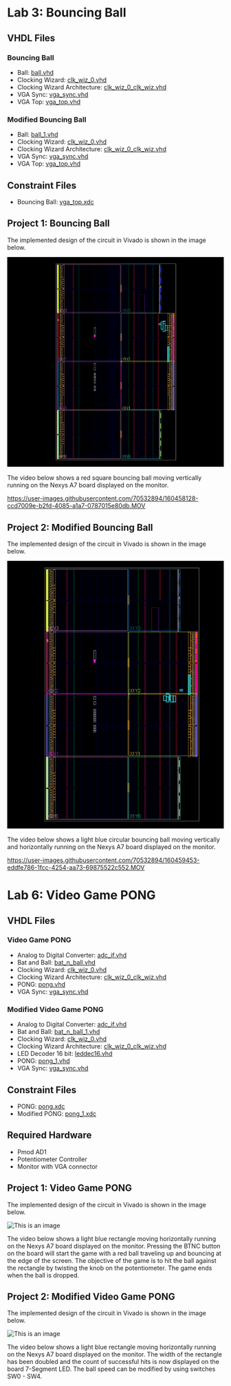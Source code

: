 # Lab 3: Bouncing Ball

## VHDL Files
### Bouncing Ball
* Ball: [ball.vhd](./ball.vhd)
* Clocking Wizard: [clk_wiz_0.vhd](./clk_wiz_0.vhd)
* Clocking Wizard Architecture: [clk_wiz_0_clk_wiz.vhd](./clk_wiz_0_clk_wiz.vhd)
* VGA Sync: [vga_sync.vhd](./vga_sync.vhd)
* VGA Top: [vga_top.vhd](./vga_top.vhd)

### Modified Bouncing Ball
* Ball: [ball_1.vhd](./ball_1.vhd)
* Clocking Wizard: [clk_wiz_0.vhd](./clk_wiz_0.vhd)
* Clocking Wizard Architecture: [clk_wiz_0_clk_wiz.vhd](./clk_wiz_0_clk_wiz.vhd)
* VGA Sync: [vga_sync.vhd](./vga_sync.vhd)
* VGA Top: [vga_top.vhd](./vga_top.vhd)

## Constraint Files
* Bouncing Ball: [vga_top.xdc](./vga_top.xdc)

## Project 1: Bouncing Ball
The implemented design of the circuit in Vivado is shown in the image below.

![This is an image](https://github.com/Hlederma/CPE-487/blob/54f327ab22e72bae1de77a54648b9438b58dbea0/Assignment5/Ball_imp_unmodified.png)


The video below shows a red square bouncing ball moving vertically running on the Nexys A7 board displayed on the monitor.



https://user-images.githubusercontent.com/70532894/160458128-ccd7009e-b2fd-4085-a1a7-0787015e80db.MOV





## Project 2: Modified Bouncing Ball
The implemented design of the circuit in Vivado is shown in the image below.

![This is an image](https://github.com/Hlederma/CPE-487/blob/c06d76a8b565fa459bee071028243784568cc3ac/Assignment5/Ball_imp_modified.png)

The video below shows a light blue circular bouncing ball moving vertically and horizontally running on the Nexys A7 board displayed on the monitor.




https://user-images.githubusercontent.com/70532894/160459453-eddfe786-1fcc-4254-aa73-69875522c552.MOV



# Lab 6: Video Game PONG

## VHDL Files
### Video Game PONG
* Analog to Digital Converter: [adc_if.vhd](./adc_if.vhd)
* Bat and Ball: [bat_n_ball.vhd](./bat_n_ball.vhd)
* Clocking Wizard: [clk_wiz_0.vhd](./clk_wiz_0.vhd)
* Clocking Wizard Architecture: [clk_wiz_0_clk_wiz.vhd](./clk_wiz_0_clk_wiz.vhd)
* PONG: [pong.vhd](./pong.vhd)
* VGA Sync: [vga_sync.vhd](./vga_sync.vhd)

### Modified Video Game PONG
* Analog to Digital Converter: [adc_if.vhd](./adc_if.vhd)
* Bat and Ball: [bat_n_ball_1.vhd](./bat_n_ball_1.vhd)
* Clocking Wizard: [clk_wiz_0.vhd](./clk_wiz_0.vhd)
* Clocking Wizard Architecture: [clk_wiz_0_clk_wiz.vhd](./clk_wiz_0_clk_wiz.vhd)
* LED Decoder 16 bit: [leddec16.vhd](./leddec16.vhd)
* PONG: [pong_1.vhd](./pong_1.vhd)
* VGA Sync: [vga_sync.vhd](./vga_sync.vhd)

## Constraint Files
* PONG: [pong.xdc](./pong.xdc)
* Modified PONG: [pong_1.xdc](./pong_1.xdc)

## Required Hardware
* Pmod AD1
* Potentiometer Controller
* Monitor with VGA connector

## Project 1: Video Game PONG
The implemented design of the circuit in Vivado is shown in the image below.

![This is an image]()

The video below shows a light blue rectangle moving horizontally running on the Nexys A7 board displayed on the monitor. Pressing the BTNC button on the board will start the game with a red ball traveling up and bouncing at the edge of the screen. The objective of the game is to hit the ball against the rectangle by twisting the knob on the potentiometer. The game ends when the ball is dropped.




## Project 2: Modified Video Game PONG
The implemented design of the circuit in Vivado is shown in the image below.

![This is an image]()

The video below shows a light blue rectangle moving horizontally running on the Nexys A7 board displayed on the monitor. The width of the rectangle has been doubled and the count of successful hits is now displayed on the board 7-Segment LED. The ball speed can be modified by using switches SW0 - SW4.


